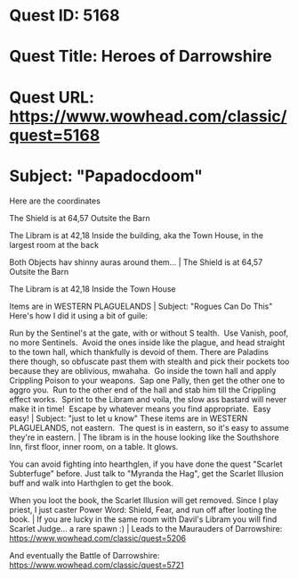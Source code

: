 # Quest ID: 5168
# Quest Title: Heroes of Darrowshire
# Quest URL: https://www.wowhead.com/classic/quest=5168
# Subject: "Papadocdoom"
Here are the coordinates

The Shield is at 64,57
Outsite the Barn

The Libram is at 42,18
Inside the building, aka the Town House, in the largest room at the back

Both Objects hav shinny auras around them... | The Shield is at 64,57
Outsite the Barn

The Libram is at 42,18
Inside the Town House

Items are in WESTERN PLAGUELANDS | Subject: "Rogues Can Do This"
Here's how I did it using a bit of guile:

Run by the Sentinel's at the gate, with or without S tealth.  Use Vanish, poof, no more Sentinels.  Avoid the ones inside like the plague, and head straight to the town hall, which thankfully is devoid of them. There are Paladins there though, so obfuscate past them with stealth and pick their pockets too because they are oblivious, mwahaha.  Go inside the town hall and apply Crippling Poison to your weapons.  Sap one Pally, then get the other one to aggro you.  Run to the other end of the hall and stab him till the Crippling effect works.  Sprint to the Libram and voila, the slow ass bastard will never make it in time!  Escape by whatever means you find appropriate.  Easy easy! | Subject: "just to let u know"
These items are in WESTERN PLAGUELANDS, not eastern.  The quest is in eastern, so it's easy to assume they're in eastern. | The libram is in the house looking like the Southshore Inn, first floor, inner room, on a table. It glows.

You can avoid fighting into hearthglen, if you have done the quest "Scarlet Subterfuge" before. Just talk to "Myranda the Hag", get the Scarlet Illusion buff and walk into Harthglen to get the book.

When you loot the book, the Scarlet Illusion will get removed. Since I play priest, I just caster Power Word: Shield, Fear, and run off after looting the book. | If you are lucky in the same room with Davil's Libram you will find Scarlet Judge... a rare spawn :) | Leads to the Maurauders of Darrowshire:
https://www.wowhead.com/classic/quest=5206

And eventually the Battle of Darrowshire:
https://www.wowhead.com/classic/quest=5721